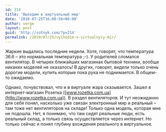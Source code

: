 ```yaml
---
id: 214
title: 'Выходим в виртуальный мир'
date: '2010-07-25T16:00:56+00:00'
author: serge
layout: post
guid: 'http://sotnyk.com/?p=214'
permalink: /2010/07/25/vyihodim-v-virtualnyiy-mir/
---
```


Жаркие выдались последние недели. Хотя, говорят, что температура 36.6 – это нормальная температура ;-). У родителей сломался вентилятор. В четырех ближайших магазинах бытовой техники, вообще никаких моделей не оказалось! В других, говорят, видели только очень дорогие модели, купить которые пока рука не поднимается. В общем-то ожидаемо.

Однако, почувствовал, что и в виртуале жара сказывается. Зашел в интернет-магазин Розетка ([www.rozetka.com.ua](http://www.rozetka.com.ua)). В раздел вентиляторов. И тут неожиданно для себя понял, насколько уже связан электронный мир и реальный – там тоже нет вентиляторов на складе! Только одна модель, которая мне не подошла. Нет, я понимаю, что там сидят реальные люди, есть реальный склад, а только связь осуществляется через интернет. Но только сейчас я понял глубину вхождения реального в виртуальное.